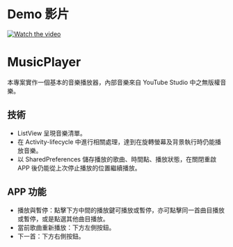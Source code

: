 # Demo 影片
[![Watch the video](https://img.youtube.com/vi/IeUZ3_C_86s/maxresdefault.jpg)](https://youtu.be/IeUZ3_C_86s)
# MusicPlayer
本專案實作一個基本的音樂播放器，內部音樂來自 YouTube Studio 中之無版權音樂。
## 技術
* ListView 呈現音樂清單。
* 在 Activity-lifecycle 中進行相關處理，達到在旋轉螢幕及背景執行時仍能播放音樂。
* 以 SharedPreferences 儲存播放的歌曲、時間點、播放狀態，在關閉重啟 APP 後仍能從上次停止播放的位置繼續播放。
## APP 功能
* 播放與暫停：點擊下方中間的播放鍵可播放或暫停，亦可點擊同一首曲目播放或暫停，或是點選其他曲目播放。
* 當前歌曲重新播放：下方左側按鈕。
* 下一首：下方右側按鈕。


